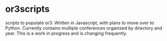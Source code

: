 # or3scripts
scripts to populate or3. Written in Javascript, with plans to move over to Python. Currently contains multiple conferences organized by directory and year. This is a work in progress and is changing frequently.  